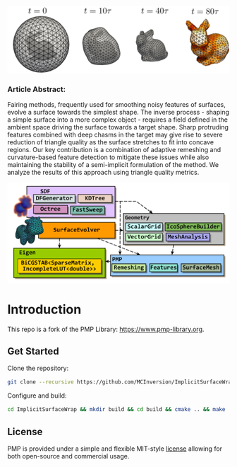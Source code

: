 ![CoverBunnyEvol](https://github.com/MCInversion/ImplicitSurfaceWrap/blob/main/images/BunnyEvolCoverPic.png)

### Article Abstract:

Fairing methods, frequently used for smoothing noisy features of surfaces, evolve a surface towards the simplest shape. The inverse process - shaping a simple surface into a more complex object - requires a field defined in the ambient space driving the surface towards a target shape. Sharp protruding features combined with deep chasms in the target may give rise to severe reduction of triangle quality as the surface stretches to fit into concave regions. Our key contribution is a combination of adaptive remeshing and curvature-based feature detection to mitigate these issues while also maintaining the stability of a semi-implicit formulation of the method. We analyze the results of this approach using triangle quality metrics.

![ISWArchitecture](https://github.com/MCInversion/ImplicitSurfaceWrap/blob/main/images/ShrinkWrapMainUML.png)

# Introduction

This repo is a fork of the PMP Library: https://www.pmp-library.org.

## Get Started

Clone the repository:

```sh
git clone --recursive https://github.com/MCInversion/ImplicitSurfaceWrap.git
```

Configure and build:

```sh
cd ImplicitSurfaceWrap && mkdir build && cd build && cmake .. && make
```

## License

PMP is provided under a simple and flexible MIT-style [license](https://github.com/pmp-library/pmp-library/blob/master/LICENSE.txt) allowing for both open-source and commercial usage.
